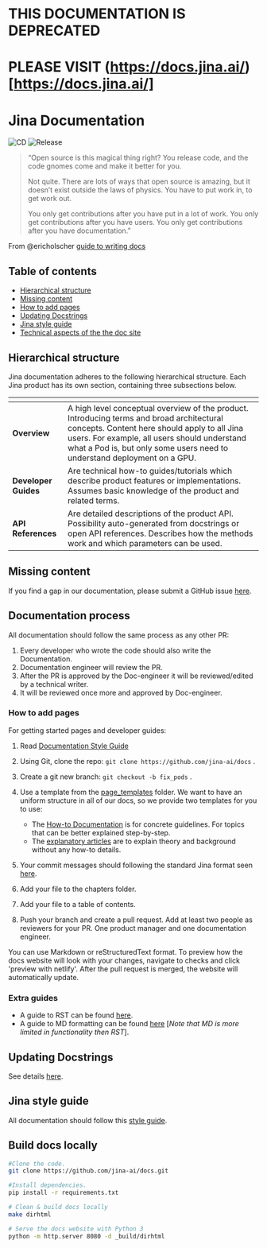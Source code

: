 # THIS DOCUMENTATION IS DEPRECATED
# PLEASE VISIT (https://docs.jina.ai/)[https://docs.jina.ai/]

# Jina Documentation

![CD](https://github.com/jina-ai/docs/workflows/CD/badge.svg?branch=master)
![Release](https://github.com/jina-ai/docs/workflows/Release/badge.svg?branch=master)

> “Open source is this magical thing right? You release code, and the code gnomes come and make it better for you.
>
> Not quite.
> There are lots of ways that open source is amazing, but it doesn’t exist outside the laws of physics. You have to put work in, to get work out.
>
>You only get contributions after you have put in a lot of work.
>You only get contributions after you have users.
>You only get contributions after you have documentation.”
>
From @ericholscher [guide to writing docs](https://www.writethedocs.org/guide/writing/beginners-guide-to-docs/)

## Table of contents
* [Hierarchical structure](#hierarchical-structure)
* [Missing content](#missing-content)
* [How to add pages](#how-to-add-pages)
* [Updating Docstrings](#updating-docstrings)
* [Jina style guide](#jina-style-guide)
* [Technical aspects of the the doc site](#technical-aspects-of-the-the-doc-site)

## Hierarchical structure

Jina documentation adheres to the following hierarchical structure. Each Jina product has its own section, containing three subsections below.

| <!-- -->    | <!-- -->    |
|-------------|-------------|
| **Overview** |A high level conceptual overview of the product. Introducing terms and broad architectural concepts. Content here should apply to all Jina users. For example, all users should understand what a Pod is, but only some users need to understand deployment on a GPU.|
 |**Developer Guides**  | Are technical how-to guides/tutorials which describe product features or implementations. Assumes basic knowledge of the product and related terms. |
| **API References**| Are detailed descriptions of the product API. Possibility auto-generated from docstrings or open API references. Describes how the methods work and which parameters can be used.  |


## Missing content

If you find a gap in our documentation, please submit a GitHub issue [here](https://github.com/jina-ai/docs/issues/new).

## Documentation process

All documentation should follow the same process as any other PR:

1. Every developer who wrote the code should also write the Documentation.
2. Documentation engineer will review the PR.
3. After the PR is approved by the Doc-engineer it will be reviewed/edited by a technical writer.
4. It will be reviewed once more and approved by Doc-engineer.

### How to add pages

For getting started pages and developer guides:

1.  Read [Documentation Style Guide](https://github.com/jina-ai/docs/blob/master/page_templates/style_guide.md)

2.  Using Git, clone the repo: `git clone https://github.com/jina-ai/docs` .

3.  Create a git new branch: `git checkout -b fix_pods` .

4.  Use a template from the [page_templates](https://github.com/jina-ai/docs/tree/master/page_templates) folder. We want to have an uniform structure in all of our docs, so we provide two templates for you to use:
    *  The [How-to Documentation](https://github.com/jina-ai/docs/blob/master/page_templates/developer_guide_how_to.rst) is for concrete guidelines. For topics that can be better explained step-by-step.
    * The [explanatory articles](https://github.com/jina-ai/docs/blob/master/page_templates/developer_guide_explanation.md) are to explain theory and background without any how-to details. 

5. Your commit messages should following the standard Jina format seen [here](https://github.com/jina-ai/jina#contributing).

6.  Add your file to the chapters folder.

7.  Add your file to a table of contents.

8.  Push your branch and create a pull request. Add at least two people as reviewers for your PR. One product manager and one documentation engineer.

You can use Markdown or reStructuredText format. To preview how the docs website will look with your changes, navigate to checks and click 'preview with netlify'. After the pull request is merged, the website will automatically update.

### Extra guides

* A guide to RST can be found [here](https://bashtage.github.io/sphinx-material/rst-cheatsheet/rst-cheatsheet.html).
*  A guide to MD formatting can be found [here](https://github.com/adam-p/markdown-here/wiki/Markdown-Cheatsheet) [*Note that MD is more limited in functionality then RST*].

## Updating Docstrings

See details [here](https://docs.jina.ai/chapters/docstring.html).

## Jina style guide

All documentation should follow this [style guide](https://github.com/jina-ai/docs/blob/master/page_templates/style_guide.md).

## Build docs locally


```bash
#Clone the code.
git clone https://github.com/jina-ai/docs.git

#Install dependencies.
pip install -r requirements.txt

# Clean & build docs locally
make dirhtml

# Serve the docs website with Python 3
python -m http.server 8080 -d _build/dirhtml
```
